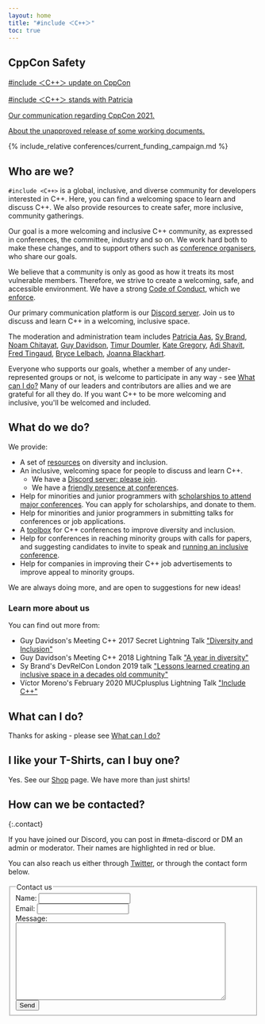 ```yaml
---
layout: home
title: "#include ＜C++＞"
toc: true
---
```


## CppCon Safety

[#include ＜C++＞ update on CppCon](/posts/cppcon-update/)

[#include ＜C++＞ stands with Patricia](/posts/patricia-statement-of-support/)

[Our communication regarding CppCon 2021.](/posts/communication-cppcon/)

[About the unapproved release of some working documents.](/posts/communication-working-document/)

{% include_relative conferences/current_funding_campaign.md %}

## Who are we?

`#include <C++>` is a global, inclusive, and diverse community for developers interested in C++. Here, you can find a welcoming space to learn and discuss C++. We also provide resources to create safer, more inclusive, community gatherings.

Our goal is a more welcoming and inclusive C++ community, as expressed in conferences, the committee, industry and so on. We work hard both to make these changes, and to support others such as [conference organisers](/conferences/organising-conferences/), who share our goals.

We believe that a community is only as good as how it treats its most vulnerable members. Therefore, we strive to create a welcoming, safe, and accessible environment. We have a strong [Code of Conduct](/code-of-conduct), which we [enforce](/moderation).

Our primary communication platform is our [Discord server](/discord/). Join us to discuss and learn C++ in a welcoming, inclusive space.

The moderation and administration team includes [Patricia Aas](https://twitter.com/pati_gallardo), [Sy Brand](https://twitter.com/TartanLlama), [Noam Chitayat](https://twitter.com/_Noam), [Guy Davidson](https://twitter.com/hatcat01), [Timur Doumler](https://twitter.com/timur_audio), [Kate Gregory](https://twitter.com/gregcons), [Adi Shavit](https://twitter.com/AdiShavit), [Fred Tingaud](https://twitter.com/FredTingaudDev), [Bryce Lelbach](https://twitter.com/blelbach), [Joanna Blackhart](https://twitter.com/joannablackhart).

Everyone who supports our goals, whether a member of any under-represented groups or not, is welcome to participate in any way - see [What can I do?](/what-can-i-do/) Many of our leaders and contributors are allies and we are grateful for all they do. If you want C++ to be more welcoming and inclusive, you'll be welcomed and included.

## What do we do?

We provide:

- A set of [resources](/resources) on diversity and inclusion.
- An inclusive, welcoming space for people to discuss and learn C++.
  - We have a [Discord server: please join](/discord/).
  - We have a [friendly presence at conferences](/conferences/attending-conferences).
- Help for minorities and junior programmers with [scholarships to attend major conferences](/conferences/scholarships). You can apply for scholarships, and donate to them.
- Help for minorities and junior programmers in submitting talks for conferences or job applications.
- A [toolbox](https://github.com/include-cpp/toolboxes/releases/latest) for C++ conferences to improve diversity and inclusion.
- Help for conferences in reaching minority groups with calls for papers, and suggesting candidates to invite to speak and <a class="page-link" href="/conferences/organising-conferences/">running an inclusive conference</a>.
- Help for companies in improving their C++ job advertisements to improve appeal to minority groups.

We are always doing more, and are open to suggestions for new ideas!

### Learn more about us

You can find out more from:

* Guy Davidson's Meeting C++ 2017 Secret Lightning Talk ["Diversity and Inclusion"](https://www.youtube.com/watch?v=7GIZN03-_6w)
* Guy Davidson's Meeting C++ 2018 Lightning Talk ["A year in diversity"](https://www.youtube.com/watch?v=WQ1P28Ol3MU)
* Sy Brand's DevRelCon London 2019 talk ["Lessons learned creating an inclusive space in a decades old community"](https://devrel.net/community/lessons-learned-creating-an-inclusive-space-in-a-decades-old-community)
* Víctor Moreno's February 2020 MUCplusplus Lightning Talk ["Include C++"](https://www.youtube.com/watch?v=r23ErUGt9mo)

## What can I do?

Thanks for asking - please see [What can I do?](/what-can-i-do/)

## I like your T-Shirts, can I buy one?

Yes. See our <a class="page-link" href="/shop/">Shop</a> page. We have more than just shirts!

## How can we be contacted?
{:.contact}

If you have joined our Discord, you can post in #meta-discord or DM an admin or moderator. Their names are highlighted in red or blue.

You can also reach us either through [Twitter](https://twitter.com/include_cpp), or through the contact form below.

<form action="https://getsimpleform.com/messages?form_api_token=0249c3a7836e7b2532d7d6fe74e61676" method="post">
<fieldset>
<legend>Contact us</legend>

<div>
  <label for="name">Name:</label>
  <input name="name" type="text" id="name">
</div>
<div>
  <label for="email">Email:</label>
  <input name="email" type="email" id="email">
</div>
<div>
  <label for="message">Message:</label>
  <textarea name="message" id="message" cols="50" rows="10"></textarea>
</div>
<div>
  <input name="send" type="submit" value="Send">
</div>
</fieldset>
</form>
